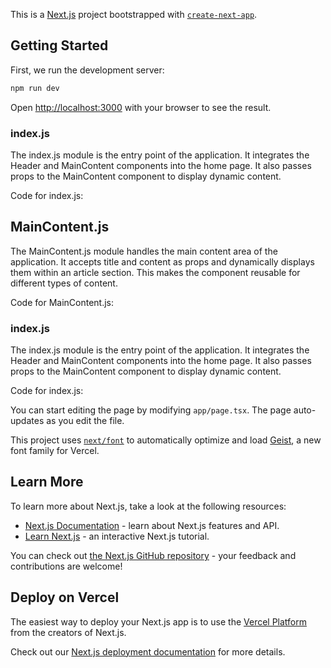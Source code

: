 This is a [Next.js](https://nextjs.org) project bootstrapped with [`create-next-app`](https://nextjs.org/docs/app/api-reference/cli/create-next-app).

## Getting Started

First, we run the development server:

```bash
npm run dev

```

Open [http://localhost:3000](http://localhost:3000) with your browser to see the result.

### index.js
The index.js module is the entry point of the application. It integrates the Header and MainContent components into the home page. It also passes props to the MainContent component to display dynamic content.

Code for index.js:



## MainContent.js
The MainContent.js module handles the main content area of the application. It accepts title and content as props and dynamically displays them within an article section. This makes the component reusable for different types of content.

Code for MainContent.js:



### index.js
The index.js module is the entry point of the application. It integrates the Header and MainContent components into the home page. It also passes props to the MainContent component to display dynamic content.

Code for index.js:


You can start editing the page by modifying `app/page.tsx`. The page auto-updates as you edit the file.

This project uses [`next/font`](https://nextjs.org/docs/app/building-your-application/optimizing/fonts) to automatically optimize and load [Geist](https://vercel.com/font), a new font family for Vercel.

## Learn More

To learn more about Next.js, take a look at the following resources:

- [Next.js Documentation](https://nextjs.org/docs) - learn about Next.js features and API.
- [Learn Next.js](https://nextjs.org/learn) - an interactive Next.js tutorial.

You can check out [the Next.js GitHub repository](https://github.com/vercel/next.js) - your feedback and contributions are welcome!

## Deploy on Vercel

The easiest way to deploy your Next.js app is to use the [Vercel Platform](https://vercel.com/new?utm_medium=default-template&filter=next.js&utm_source=create-next-app&utm_campaign=create-next-app-readme) from the creators of Next.js.

Check out our [Next.js deployment documentation](https://nextjs.org/docs/app/building-your-application/deploying) for more details.

